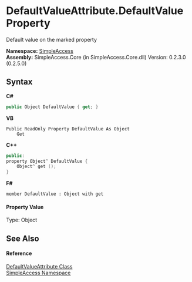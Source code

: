 # DefaultValueAttribute.DefaultValue Property 
 

Default value on the marked property

**Namespace:**&nbsp;<a href="N_SimpleAccess">SimpleAccess</a><br />**Assembly:**&nbsp;SimpleAccess.Core (in SimpleAccess.Core.dll) Version: 0.2.3.0 (0.2.5.0)

## Syntax

**C#**<br />
``` C#
public Object DefaultValue { get; }
```

**VB**<br />
``` VB
Public ReadOnly Property DefaultValue As Object
	Get
```

**C++**<br />
``` C++
public:
property Object^ DefaultValue {
	Object^ get ();
}
```

**F#**<br />
``` F#
member DefaultValue : Object with get

```


#### Property Value
Type: Object

## See Also


#### Reference
<a href="T_SimpleAccess_DefaultValueAttribute">DefaultValueAttribute Class</a><br /><a href="N_SimpleAccess">SimpleAccess Namespace</a><br />
